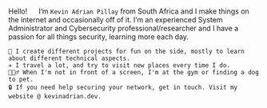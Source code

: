 Hello! <img src = "https://raw.githubusercontent.com/MartinHeinz/MartinHeinz/master/wave.gif" width = 15px> </h1> I’m `Kevin Adrian Pillay` from South Africa and I make things on the internet and occasionally off of it. I’m an experienced System Administrator and Cybersecurity professional/researcher and I have a passion for all things security, learning more each day. 

    🎒 I create different projects for fun on the side, mostly to learn about different technical aspects.
    ✈️ I travel a lot, and try to visit new places every time I do.
    🏋🏽‍♂️ When I'm not in front of a screen, I'm at the gym or finding a dog to pet.
    🔒 If you need help securing your network, get in touch. Visit my website @ kevinadrian.dev.
